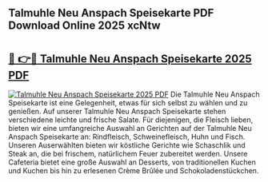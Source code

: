 ## Talmuhle Neu Anspach Speisekarte PDF Download Online 2025 xcNtw

# <h2><a href="http://gc8aphh.nevu.top/?p=Talmuhle+Neu+Anspach+Speisekarte">🔗 👉🔴 Talmuhle Neu Anspach Speisekarte 2025 PDF</a></h2>

[![Talmuhle Neu Anspach Speisekarte 2025 PDF](https://i.imgur.com/dBaPXMq.png)](http://gc8aphh.nevu.top/?p=Talmuhle+Neu+Anspach+Speisekarte)
Die Talmuhle Neu Anspach Speisekarte ist eine Gelegenheit, etwas für sich selbst zu wählen und zu genießen. Auf unserer Talmuhle Neu Anspach Speisekarte stehen verschiedene leichte und frische Salate. Für diejenigen, die Fleisch lieben, bieten wir eine umfangreiche Auswahl an Gerichten auf der Talmuhle Neu Anspach Speisekarte an: Rindfleisch, Schweinefleisch, Huhn und Fisch. Unseren Auserwählten bieten wir köstliche Gerichte wie Schaschlik und Steak an, die bei frischem, natürlichem Feuer zubereitet werden. Unsere Cafeteria bietet eine große Auswahl an Desserts, von traditionellen Kuchen und Kuchen bis hin zu erlesenen Crème Brûlée und Schokoladenstückchen.
